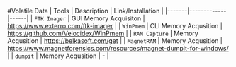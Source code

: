 #Volatile Data
| Tools | Description | Link/Installation |
|-------|-------------|------|
| `FTK Imager` | GUI Memory Acquisiton | https://www.exterro.com/ftk-imager |
| `WinPmem` | CLI Memory Acqusition | https://github.com/Velocidex/WinPmem |
| `RAM Capture` | Memory Acqusition | https://belkasoft.com/get |
| `MagnetRAM` | Memory Acqusition | https://www.magnetforensics.com/resources/magnet-dumpit-for-windows/ |
| `dumpit` | Memory Acqusition | - |
